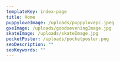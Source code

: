 ```yaml
---
templateKey: index-page
title: Home
puppyloveImage: /uploads/puppylovepc.jpeg
gxeImage: /uploads/goodxeveningImage.jpg
skateImage: /uploads/skateImage.jpg
pocketPoster: /uploads/pocketposter.png
seoDescription: ""
seoKeywords: ""
---
```

